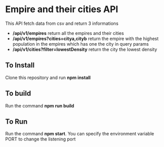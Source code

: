 # Empire and their cities API

This API fetch data from csv and return 3 informations
* __/api/v1/empires__ return all the empires and their cities
* __/api/v1/empires?cities=citya,cityb__ return the empire with the highest population in the empires which has one the city in query params
* __/api/v1/cities?filter=lowestDensity__ return the city the lowest density

## To Install
Clone this repository and run __npm install__

## To build
Run the command __npm run build__

## To Run
Run the command __npm start__. You can specify the environment variable PORT to change the listening port